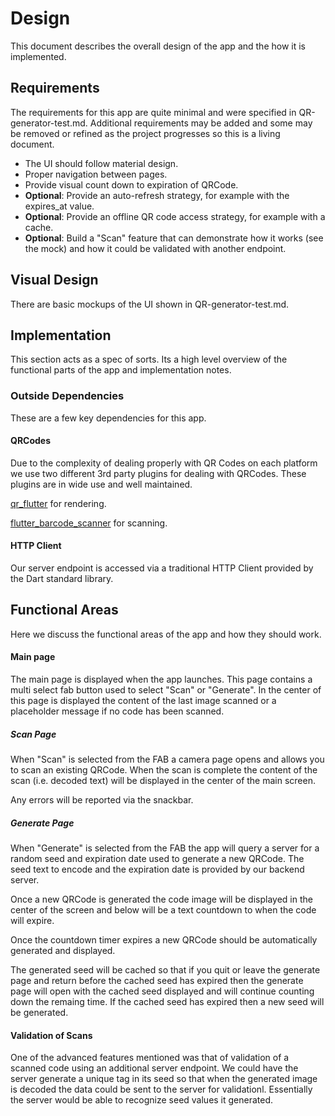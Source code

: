 # Design
This document describes the overall design of the app and the how it is implemented.

## Requirements
The requirements for this app are quite minimal and were specified in QR-generator-test.md. Additional requirements may be added and some may be removed or refined as the project progresses so this is a living document.

- The UI should follow material design.
- Proper navigation between pages.
- Provide visual count down to expiration of QRCode.
- **Optional**: Provide an auto-refresh strategy, for example with the expires_at value.
- **Optional**: Provide an offline QR code access strategy, for example with a cache.
- **Optional**: Build a "Scan" feature that can demonstrate how it works (see the mock) and how it could be validated with another endpoint.

## Visual Design
There are basic mockups of the UI shown in QR-generator-test.md.

## Implementation
This section acts as a spec of sorts. Its a high level overview of the functional parts of the app and implementation notes.

### Outside Dependencies
These are a few key dependencies for this app.

#### QRCodes
Due to the complexity of dealing properly with QR Codes on each platform we use two different 3rd party plugins for dealing with QRCodes. These plugins are in wide use and well maintained.

[qr_flutter](https://pub.dev/packages/qr_flutter) for rendering.

[flutter_barcode_scanner](https://pub.dev/packages/flutter_barcode_scanner) for scanning.

#### HTTP Client
Our server endpoint is accessed via a traditional HTTP Client provided by the Dart standard library.

## Functional Areas
Here we discuss the functional areas of the app and how they should work.

#### Main page
The main page is displayed when the app launches. This page contains a multi select fab button used to select "Scan" or "Generate". In the center of this page is displayed the content of the last image scanned or a placeholder message if no code has been scanned.

##### Scan Page
When "Scan" is selected from the FAB a camera page opens and allows you to scan an existing QRCode.
When the scan is complete the content of the scan (i.e. decoded text) will be displayed in the center of the main screen.

Any errors will be reported via the snackbar.

##### Generate Page
When "Generate" is selected from the FAB the app will query a server for a random seed and expiration date used to generate a new QRCode. The seed text to encode and the expiration date is provided by our backend server.

Once a new QRCode is generated the code image will be displayed in the center of the screen and below will be a text countdown to when the code will expire.

Once the countdown timer expires a new QRCode should be automatically generated and displayed.

The generated seed will be cached so that if you quit or leave the generate page and return before the cached seed has expired then the generate page will open with the cached seed displayed and will continue counting down the remaing time. If the cached seed has expired then a new seed will be generated.

#### Validation of Scans
One of the advanced features mentioned was that of validation of a scanned code using an additional server endpoint. We could have the server generate a unique tag in its seed so that when the generated image is decoded the data could be sent to the server for validationl. Essentially the server would be able to recognize seed values it generated.

